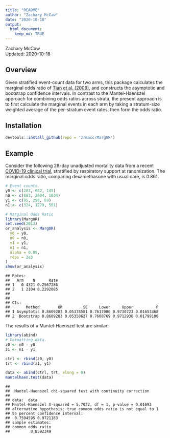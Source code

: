 ```yaml
---
title: "README"
author: "Zachary McCaw"
date: "2020-10-18"
output: 
  html_document: 
    keep_md: TRUE
--- 
```




Zachary McCaw <br>
Updated: 2020-10-18

## Overview

Given stratified event-count data for two arms, this package calculates the marginal odds ratio of [Tian et al. (2009)](https://doi.org/10.1093/biostatistics/kxn034), and constructs the asymptotic and bootstrap confidence intervals. In contrast to the Mantel-Haenszel approach for combining odds ratios across strata, the present approach is to first calculate the marginal events in each arm by taking a stratum-size weighted average of the per-stratum event rates, then form the odds ratio. 

## Installation


```r
devtools::install_github(repo = 'zrmacc/MargOR')
```

## Example

Consider the following 28-day unadjusted mortality data from a recent [COVID-19 clinical trial](https://www.nejm.org/doi/full/10.1056/NEJMoa2021436), stratified by respiratory support at ranomization. The marginal odds ratio, comparing dexamethasone with usual care, is 0.861. 


```r
# Event counts.
y0 <- c(283, 682, 145)
n0 <- c(683, 2604, 1034)
y1 <- c(95, 298, 89)
n1 <- c(324, 1279, 501)

# Marginal Odds Ratio
library(MargOR)
set.seed(2013)
or_analysis <- MargOR(
  y0 = y0,
  n0 = n0,
  y1 = y1,
  n1 = n1,
  alpha = 0.05,
  reps = 2e3
)
show(or_analysis)
```

```
## Rates:
##   Arm    N      Rate
## 1   0 4321 0.2567286
## 2   1 2104 0.2292085
## 
## 
## CIs:
##       Method        OR         SE     Lower     Upper          P
## 1 Asymptotic 0.8609283 0.05378581 0.7617086 0.9730723 0.01653468
## 2  Bootstrap 0.8609283 0.05358627 0.7608769 0.9712936 0.01799100
```

The results of a Mantel-Haenszel test are similar:


```r
library(abind)
# Formatting data.
z0 <- n0 - y0
z1 <- n1 - y1

ctrl <- rbind(z0, y0)
trt <- rbind(z1, y1)

data <- abind(ctrl, trt, along = 0)
mantelhaen.test(data)
```

```
## 
## 	Mantel-Haenszel chi-squared test with continuity correction
## 
## data:  data
## Mantel-Haenszel X-squared = 5.7032, df = 1, p-value = 0.01693
## alternative hypothesis: true common odds ratio is not equal to 1
## 95 percent confidence interval:
##  0.7594595 0.9721183
## sample estimates:
## common odds ratio 
##         0.8592349
```


